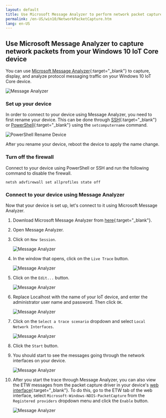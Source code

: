 ```yaml
---
layout: default
title: Use Microsoft Message Analyzer to perform network packet capture
permalink: /en-US/win10/NetworkPacketCapture.htm
lang: en-US
---
```


## Use Microsoft Message Analyzer to capture network packets from your Windows 10 IoT Core device

You can use [Microsoft Message Analyzer](http://www.microsoft.com/en-us/download/details.aspx?id=44226){:target="_blank"} to capture, display, and analyze protocol messaging traffic on your Windows 10 IoT Core device.

![Message Analyzer]({{site.baseurl}}/Resources/images/packetcapture/message-analyzer.png)

### Set up your device

In order to connect to your device using Message Analyzer, you need to first rename your device.  This can be done through [SSH]({{site.baseurl}}/{{page.lang}}/win10/Docs/SSH.htm){:target="_blank"} or 
[PowerShell]({{site.baseurl}}/{{page.lang}}/win10/Docs/PowerShell.htm){:target="_blank"} using the `setcomputername` command.

![PowerShell Rename Device]({{site.baseurl}}/Resources/images/packetcapture/powershell-rename-device.png)

After you rename your device, reboot the device to apply the name change.

### Turn off the firewall

Connect to your device using PowerShell or SSH and run the following command to disable the firewall.
    
    netsh advfirewall set allprofiles state off
    
### Connect to your device using Message Analyzer

Now that your device is set up, let's connect to it using Microsoft Message Analyzer.

1. Download Microsoft Message Analyzer from [here](http://www.microsoft.com/en-us/download/details.aspx?id=44226){:target="_blank"}.

2. Open Message Analyzer.

3. Click on `New Session`.

    ![Message Analyzer]({{site.baseurl}}/Resources/images/packetcapture/message-analyzer-new-session.png)
    
4. In the window that opens, click on the `Live Trace` button.

    ![Message Analyzer]({{site.baseurl}}/Resources/images/packetcapture/message-analyzer-live-trace.png)
    
5. Click on the `Edit...` button.

    ![Message Analyzer]({{site.baseurl}}/Resources/images/packetcapture/message-analyzer-edit-button.png)
    
6. Replace Localhost with the name of your IoT device, and enter the administrator user name and password.  Then click `OK`.

    ![Message Analyzer]({{site.baseurl}}/Resources/images/packetcapture/message-analyzer-edit-target-computers.png)

7. Click on the `Select a trace scenario` dropdown and select `Local Network Interfaces`.

    ![Message Analyzer]({{site.baseurl}}/Resources/images/packetcapture/message-analyzer-trace-scenario.png)

8. Click the `Start` button.

9. You should start to see the messages going through the network interfaces on your device.

    ![Message Analyzer]({{site.baseurl}}/Resources/images/packetcapture/message-analyzer.png)
    
10. After you start the trace through Message Analyzer, you can also view the ETW messages from the packet capture driver in your device's [web interface]({{site.baseurl}}/{{page.lang}}/win10/tools/Webb.htm){:target="_blank"}.  To do this, go to the ETW tab of the web interface, select `Microsoft-Windows-NDIS-PacketCapture` from the `Registered providers` dropdown menu and click the `Enable` button.

    ![Message Analyzer]({{site.baseurl}}/Resources/images/packetcapture/web-etw.png)    
